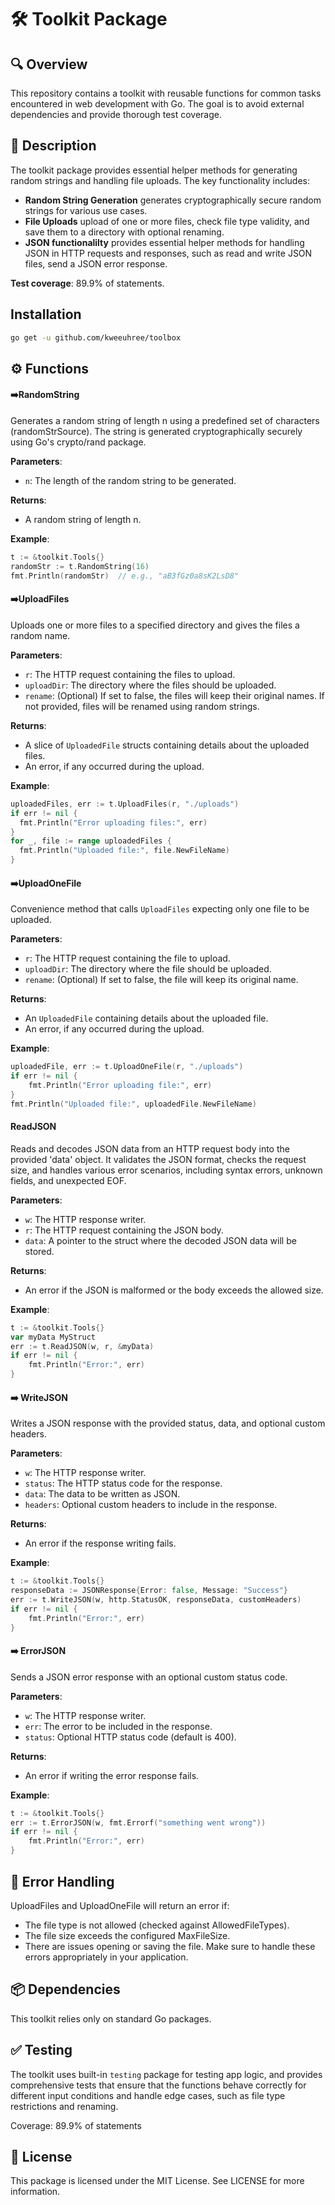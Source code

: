 # 🛠️ Toolkit Package

## 🔍 Overview

This repository contains a toolkit with reusable functions for common tasks encountered in web development with Go.
The goal is to avoid external dependencies and provide thorough test coverage.

## 📄 Description

The toolkit package provides essential helper methods for generating random strings and handling file uploads. The key functionality includes:

- **Random String Generation** generates cryptographically secure random strings for various use cases.
- **File Uploads** upload of one or more files, check file type validity, and save them to a directory with optional renaming.
- **JSON functionalilty** provides essential helper methods for handling JSON in HTTP requests and responses, such as read and write JSON files, send a JSON error response.

**Test coverage**: 89.9% of statements.

## Installation

```bash
go get -u github.com/kweeuhree/toolbox
```

## ⚙️ Functions

#### ➡️RandomString

Generates a random string of length n using a predefined set of characters (randomStrSource). The string is generated cryptographically securely using Go's crypto/rand package.

**Parameters**:

- `n`: The length of the random string to be generated.

**Returns**:

- A random string of length n.

**Example**:

```go
t := &toolkit.Tools{}
randomStr := t.RandomString(16)
fmt.Println(randomStr)  // e.g., "aB3fGz0a8sK2LsD8"
```

#### ➡️UploadFiles

Uploads one or more files to a specified directory and gives the files a random name.

**Parameters**:

- `r`: The HTTP request containing the files to upload.
- `uploadDir`: The directory where the files should be uploaded.
- `rename`: (Optional) If set to false, the files will keep their original names. If not provided, files will be renamed using random strings.

**Returns**:

- A slice of `UploadedFile` structs containing details about the uploaded files.
- An error, if any occurred during the upload.

**Example**:

```go
uploadedFiles, err := t.UploadFiles(r, "./uploads")
if err != nil {
  fmt.Println("Error uploading files:", err)
}
for _, file := range uploadedFiles {
  fmt.Println("Uploaded file:", file.NewFileName)
}
```

#### ➡️UploadOneFile

Convenience method that calls `UploadFiles` expecting only one file to be uploaded.

**Parameters**:

- `r`: The HTTP request containing the file to upload.
- `uploadDir`: The directory where the file should be uploaded.
- `rename`: (Optional) If set to false, the file will keep its original name.

**Returns**:

- An `UploadedFile` containing details about the uploaded file.
- An error, if any occurred during the upload.

**Example**:

```go
uploadedFile, err := t.UploadOneFile(r, "./uploads")
if err != nil {
    fmt.Println("Error uploading file:", err)
}
fmt.Println("Uploaded file:", uploadedFile.NewFileName)
```

#### ReadJSON

Reads and decodes JSON data from an HTTP request body into the provided 'data' object. It validates the JSON format, checks the request size, and handles various error scenarios, including syntax errors, unknown fields, and unexpected EOF.

**Parameters**:

- `w`: The HTTP response writer.
- `r`: The HTTP request containing the JSON body.
- `data`: A pointer to the struct where the decoded JSON data will be stored.

**Returns**:

- An error if the JSON is malformed or the body exceeds the allowed size.

**Example**:

```go
t := &toolkit.Tools{}
var myData MyStruct
err := t.ReadJSON(w, r, &myData)
if err != nil {
    fmt.Println("Error:", err)
}
```

#### ➡️ WriteJSON

Writes a JSON response with the provided status, data, and optional custom headers.

**Parameters**:

- `w`: The HTTP response writer.
- `status`: The HTTP status code for the response.
- `data`: The data to be written as JSON.
- `headers`: Optional custom headers to include in the response.

**Returns**:

- An error if the response writing fails.

**Example**:

```go
t := &toolkit.Tools{}
responseData := JSONResponse{Error: false, Message: "Success"}
err := t.WriteJSON(w, http.StatusOK, responseData, customHeaders)
if err != nil {
    fmt.Println("Error:", err)
}
```

#### ➡️ ErrorJSON

Sends a JSON error response with an optional custom status code.

**Parameters**:

- `w`: The HTTP response writer.
- `err`: The error to be included in the response.
- `status`: Optional HTTP status code (default is 400).

**Returns**:

- An error if writing the error response fails.

**Example**:

```go
t := &toolkit.Tools{}
err := t.ErrorJSON(w, fmt.Errorf("something went wrong"))
if err != nil {
    fmt.Println("Error:", err)
}
```

## 🚩 Error Handling

UploadFiles and UploadOneFile will return an error if:

- The file type is not allowed (checked against AllowedFileTypes).
- The file size exceeds the configured MaxFileSize.
- There are issues opening or saving the file.
  Make sure to handle these errors appropriately in your application.

## 📦 Dependencies

This toolkit relies only on standard Go packages.

## ✅ Testing

The toolkit uses built-in `testing` package for testing app logic, and provides comprehensive tests that ensure that the functions behave correctly for different input conditions and handle edge cases, such as file type restrictions and renaming.

Coverage: 89.9% of statements

## 📃 License

This package is licensed under the MIT License. See LICENSE for more information.

```

```
